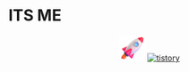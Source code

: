 # ITS ME  





          



<p align="center"><img src="https://raw.githubusercontent.com/yoong-saks/git-main/main/tistory/rocket_1f680.png" style="height: 46px;"/>
<a href="https://flannelsocks.tistory.com/" target=_blank rel=noopener noreferrer style="cursor: pointer;"><img alt="tistory" src="https://user-images.githubusercontent.com/76584961/216338770-66ee5516-a55d-4526-a5b0-386995b215ea.png" style="height: 40px"></a> 
</p>
